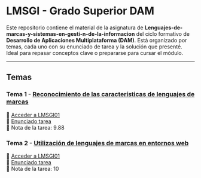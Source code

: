 # LMSGI - Grado Superior DAM

Este repositorio contiene el material de la asignatura de **Lenguajes-de-marcas-y-sistemas-en-gesti-n-de-la-informacion** del ciclo formativo de **Desarrollo de Aplicaciones Multiplataforma (DAM)**. Está organizado por temas, cada uno con su enunciado de tarea y la solución que presenté. Ideal para repasar conceptos clave o prepararse para cursar el módulo.

---

## Temas

### Tema 1 - [Reconocimiento de las características de lenguajes de marcas](https://github.com/irmscher2000/Lenguajes-de-marcas-y-sistemas-en-gesti-n-de-la-informacion/blob/main/LMSGI_01/LMSGI01%20-%20CONTENIDO.pdf)  
📁 [Acceder a LMSGI01](LMSGI_01)  
📝 [Enunciado tarea](LMSGI_01/UT1_LEMA_Tarea01.pdf)  
📝 Nota de la tarea: 9.88  

### Tema 2 - [Utilización de lenguajes de marcas en entornos web](https://github.com/irmscher2000/Lenguajes-de-marcas-y-sistemas-en-gesti-n-de-la-informacion/blob/main/LMSGI_02/LMSGI02%20CONTENIDO.pdf)  
📁 [Acceder a LMSGI01](LMSGI_02)  
📝 [Enunciado tarea](LMSGI_02/UT2_LMSGI_Tarea02.pdf)  
📝 Nota de la tarea: 10
